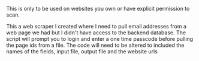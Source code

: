 This is only to be used on websites you own or have explicit permission to scan.


This a web scraper I created where I need to pull email addresses from a web page we had but I didn't have access to the backend database. The script will prompt you to login and enter a one time passcode before pulling the page ids from a file.
The code will need to be altered to included the names of the fields, input file, output file and the website urls
